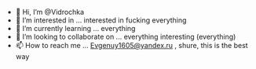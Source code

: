 - 👋 Hi, I’m @Vidrochka
- 👀 I’m interested in ... interested in fucking everything
- 🌱 I’m currently learning ... everything
- 💞️ I’m looking to collaborate on ... everything interesting (everything)
- 📫 How to reach me ... Evgenuy1605@yandex.ru , shure, this is the best way
